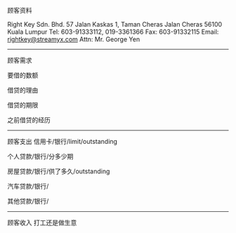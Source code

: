 顾客资料

Right Key Sdn. Bhd. 57 Jalan Kaskas 1, Taman Cheras Jalan Cheras 56100 Kuala Lumpur Tel: 603-91333112, 019-3361366 Fax: 603-91332115 Email: rightkey@streamyx.com Attn: Mr. George Yen

-----------------
顾客需求


要借的数额

借贷的理由

借贷的期限

之前借贷的经历


--------------
顾客支出
信用卡/银行/limit/outstanding


个人贷款/银行/分多少期

房屋贷款/银行/供了多久/outstanding

汽车贷款/银行/


其他贷款/银行/

-----------
顾客收入
打工还是做生意

